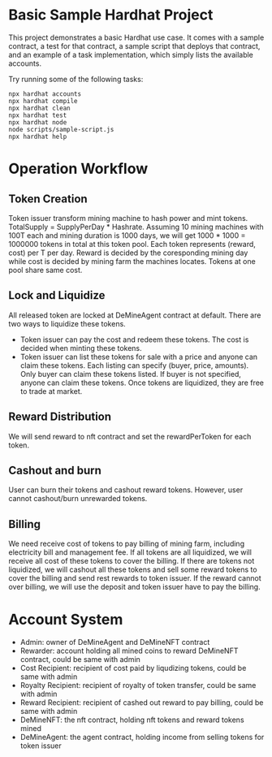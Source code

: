 # Basic Sample Hardhat Project

This project demonstrates a basic Hardhat use case. It comes with a sample contract, a test for that contract, a sample script that deploys that contract, and an example of a task implementation, which simply lists the available accounts.

Try running some of the following tasks:

```shell
npx hardhat accounts
npx hardhat compile
npx hardhat clean
npx hardhat test
npx hardhat node
node scripts/sample-script.js
npx hardhat help
```

# Operation Workflow

## Token Creation
Token issuer transform mining machine to hash power and mint tokens. TotalSupply = SupplyPerDay * Hashrate. Assuming 10 mining machines with 100T each and mining duration is 1000 days, we will get 1000 * 1000 = 1000000 tokens in total at this token pool. Each token represents (reward, cost) per T per day. Reward is decided by the coresponding mining day while cost is decided by mining farm the machines locates. Tokens at one pool share same cost.

## Lock and Liquidize
All released token are locked at DeMineAgent contract at default. There are two ways to liquidize these tokens.
- Token issuer can pay the cost and redeem these tokens. The cost is decided when minting these tokens.
- Token issuer can list these tokens for sale with a price and anyone can claim these tokens. Each listing can specify (buyer, price, amounts). Only buyer can claim these tokens listed. If buyer is not specified, anyone can claim these tokens.
Once tokens are liquidized, they are free to trade at market.

## Reward Distribution
We will send reward to nft contract and set the rewardPerToken for each token.

## Cashout and burn
User can burn their tokens and cashout reward tokens. However, user cannot cashout/burn unrewarded tokens.

## Billing
We need receive cost of tokens to pay billing of mining farm, including electricity bill and management fee. If all tokens are all liquidized, we will receive all cost of these tokens to cover the billing. If there are tokens not liquidized, we will cashout all these tokens and sell some reward tokens to cover the billing and send rest rewards to token issuer. If the reward cannot over billing, we will use the deposit and token issuer have to pay the billing.

# Account System

- Admin: owner of DeMineAgent and DeMineNFT contract
- Rewarder: account holding all mined coins to reward DeMineNFT contract, could be same with admin
- Cost Recipient: recipient of cost paid by liqudizing tokens, could be same with admin
- Royalty Recipient: recipient of royalty of token transfer, could be same with admin
- Reward Recipient: recipient of cashed out reward to pay billing, could be same with admin
- DeMineNFT: the nft contract, holding nft tokens and reward tokens mined
- DeMineAgent: the agent contract, holding income from selling tokens for token issuer

